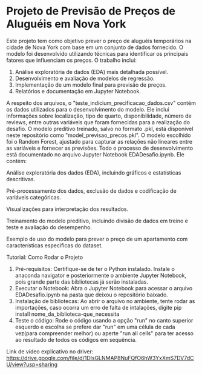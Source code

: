 # Projeto de Previsão de Preços de Aluguéis em Nova York
Este projeto tem como objetivo prever o preço de aluguéis temporários na cidade de Nova York com base em um conjunto de dados fornecido. O modelo foi desenvolvido utilizando técnicas para identificar os principais fatores que influenciam os preços. O trabalho inclui:

1. Análise exploratória de dados (EDA) mais detalhada possível.
2. Desenvolvimento e avaliação de modelos de regressão.
3. Implementação de um modelo final para previsão de preços.
4. Relatórios e documentação em Jupyter Notebook.

A respeito dos arquivos, o "teste_indicium_precificacao_dados.csv" contém os dados utilizados para o desenvolvimento do modelo. Ele inclui informações sobre localização, tipo de quarto, disponibilidade, número de reviews, entre outras variáveis que foram fornecidas para a realização do desafio. O modelo preditivo treinado, salvo no formato .pkl, está disponível neste repositório como "model_previsao_precos.pkl".
O modelo escolhido foi o Random Forest, ajustado para capturar as relações não lineares entre as variáveis e fornecer as previsões.
Todo o processo de desenvolvimento está documentado no arquivo Jupyter Notebook EDADesafio.ipynb. Ele contém:

Análise exploratória dos dados (EDA), incluindo gráficos e estatísticas descritivas.

Pré-processamento dos dados, exclusão de dados e codificação de variáveis categóricas.

Visualizações para interpretação dos resultados.

Treinamento do modelo preditivo, incluindo divisão de dados em treino e teste e avaliação do desempenho.

Exemplo de uso do modelo para prever o preço de um apartamento com características específicas do dataset.

Tutorial: Como Rodar o Projeto

1. Pré-requisitos:
Certifique-se de ter o Python instalado.
Instale o anaconda navigator e posteriormente o ambiente Jupyter Notebook, pois grande parte das bibliotecas já serão instaladas.
2. Executar o Notebook:
Abra o Jupyter Notebook para acessar o arquivo EDADesafio.ipynb na pasta que deixou o repositório baixado.
3. Instalação de bibliotecas:
Ao abrir o arquivo no ambiente, tente rodar as importações, caso ocorra um erro de falta de intalações, digite pip install nome_da_biblioteca-que_necessita
4. Teste o código:
Rode o código usando a opção "run" no canto superior esquerdo e escolha se prefere dar "run" em uma célula de cada vez(para compreender melhor) ou aperte "run all cells" para ter acesso ao resultado de todos os códigos em sequência.

Link de vídeo explicativo no driver: https://drive.google.com/file/d/1DIsGLNMAP8NuFQfO6hW3YxXmS7DV7dCU/view?usp=sharing
